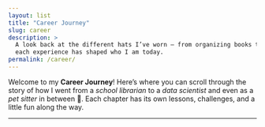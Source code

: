 ```yaml
---
layout: list
title: "Career Journey"
slug: career
description: >
  A look back at the different hats I’ve worn — from organizing books to training AI models,  
  each experience has shaped who I am today.
permalink: /career/
---
```


<section class="lead">
Welcome to my <strong>Career Journey</strong>! 
Here’s where you can scroll through the story of how I went from  
a <em>school librarian</em> to a <em>data scientist</em> and even as a <em>pet sitter</em> in between 🐾.  
Each chapter has its own lessons, challenges, and a little fun along the way.
</section>

---